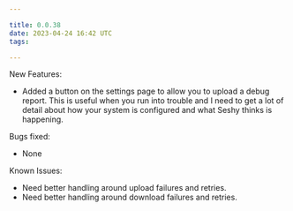 ```yaml
---

title: 0.0.38
date: 2023-04-24 16:42 UTC
tags: 

---
```


New Features:

* Added a button on the settings page to allow you to upload a debug report. This is useful
  when you run into trouble and I need to get a lot of detail about how your system is configured
  and what Seshy thinks is happening.

Bugs fixed:

* None

Known Issues:

* Need better handling around upload failures and retries.
* Need better handling around download failures and retries.


